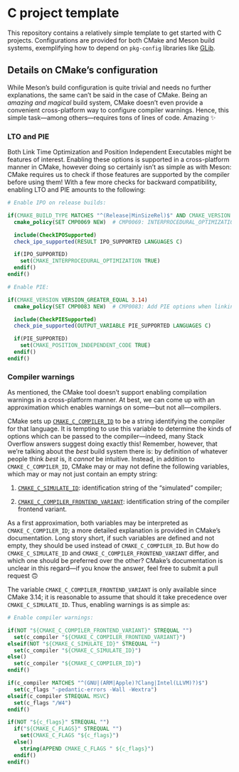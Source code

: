 # C project template #

This repository contains a relatively simple template to get started with C projects. Configurations
are provided for both CMake and Meson build systems, exemplifying how to depend on `pkg-config`
libraries like [GLib](https://developer.gnome.org/glib/stable/).

## Details on CMake’s configuration ##

While Meson’s build configuration is quite trivial and needs no further explanations, the same can’t
be said in the case of CMake. Being an _amazing and magical_ build system, CMake doesn’t even
provide a convenient cross-platform way to configure compiler warnings. Hence, this simple
task—among others—requires tons of lines of code. Amazing ✨

### LTO and PIE ###

Both Link Time Optimization and Position Independent Executables might be features of interest.
Enabling these options is supported in a cross-platform manner in CMake, however doing so certainly
isn’t as simple as with Meson: CMake requires us to check if those features are supported by the
compiler before using them! With a few more checks for backward compatibility, enabling LTO and PIE
amounts to the following:

```CMake
# Enable IPO on release builds:

if(CMAKE_BUILD_TYPE MATCHES "^(Release|MinSizeRel)$" AND CMAKE_VERSION VERSION_GREATER_EQUAL 3.9)
  cmake_policy(SET CMP0069 NEW)  # CMP0069: INTERPROCEDURAL_OPTIMIZATION is enforced when enabled

  include(CheckIPOSupported)
  check_ipo_supported(RESULT IPO_SUPPORTED LANGUAGES C)

  if(IPO_SUPPORTED)
    set(CMAKE_INTERPROCEDURAL_OPTIMIZATION TRUE)
  endif()
endif()

# Enable PIE:

if(CMAKE_VERSION VERSION_GREATER_EQUAL 3.14)
  cmake_policy(SET CMP0083 NEW)  # CMP0083: Add PIE options when linking executable

  include(CheckPIESupported)
  check_pie_supported(OUTPUT_VARIABLE PIE_SUPPORTED LANGUAGES C)

  if(PIE_SUPPORTED)
    set(CMAKE_POSITION_INDEPENDENT_CODE TRUE)
  endif()
endif()
```

### Compiler warnings ###

As mentioned, the CMake tool doesn’t support enabling compilation warnings in a cross-platform
manner. At best, we can come up with an approximation which enables warnings on some—but not
all—compilers.

CMake sets up
[`CMAKE_C_COMPILER_ID`](https://cmake.org/cmake/help/latest/variable/CMAKE_LANG_COMPILER_ID.html) to
be a string identifying the compiler for that language. It is tempting to use this variable to
determine the kinds of options which can be passed to the compiler—indeed, many Stack Overflow
answers suggest doing exactly this! Remember, however, that we’re talking about the _best_ build
system there is: by definition of whatever people think _best_ is, it _cannot_ be intuitive.
Instead, in addition to `CMAKE_C_COMPILER_ID`, CMake may or may not define the following variables,
which may or may not just contain an empty string:

 1. [`CMAKE_C_SIMULATE_ID`](https://cmake.org/cmake/help/latest/variable/CMAKE_LANG_SIMULATE_ID.html):
    identification string of the “simulated” compiler;

 2. [`CMAKE_C_COMPILER_FRONTEND_VARIANT`](https://cmake.org/cmake/help/latest/variable/CMAKE_LANG_COMPILER_FRONTEND_VARIANT.html):
    identification string of the compiler frontend variant.

As a first approximation, both variables may be interpreted as `CMAKE_C_COMPILER_ID`; a more
detailed explanation is provided in CMake’s documentation. Long story short, if such variables are
defined and not empty, they should be used instead of `CMAKE_C_COMPILER_ID`. But how do
`CMAKE_C_SIMULATE_ID` and `CMAKE_C_COMPILER_FRONTEND_VARIANT` differ, and which one should be
preferred over the other? CMake’s documentation is unclear in this regard—if you know the answer,
feel free to submit a pull request 🙃

The variable `CMAKE_C_COMPILER_FRONTEND_VARIANT` is only available since CMake 3.14; it is
reasonable to assume that should it take precedence over `CMAKE_C_SIMULATE_ID`. Thus, enabling
warnings is as simple as:

```CMake
# Enable compiler warnings:

if(NOT "${CMAKE_C_COMPILER_FRONTEND_VARIANT}" STREQUAL "")
  set(c_compiler "${CMAKE_C_COMPILER_FRONTEND_VARIANT}")
elseif(NOT "${CMAKE_C_SIMULATE_ID}" STREQUAL "")
  set(c_compiler "${CMAKE_C_SIMULATE_ID}")
else()
  set(c_compiler "${CMAKE_C_COMPILER_ID}")
endif()

if(c_compiler MATCHES "^(GNU|(ARM|Apple)?Clang|Intel(LLVM)?)$")
  set(c_flags "-pedantic-errors -Wall -Wextra")
elseif(c_compiler STREQUAL MSVC)
  set(c_flags "/W4")
endif()

if(NOT "${c_flags}" STREQUAL "")
  if("${CMAKE_C_FLAGS}" STREQUAL "")
    set(CMAKE_C_FLAGS "${c_flags}")
  else()
    string(APPEND CMAKE_C_FLAGS " ${c_flags}")
  endif()
endif()
```
